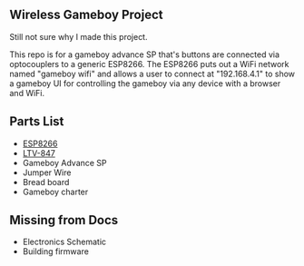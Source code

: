 ## Wireless Gameboy Project

Still not sure why I made this project. 

This repo is for a gameboy advance SP that's buttons are connected via optocouplers to a generic ESP8266. 
The ESP8266 puts out a WiFi network named "gameboy wifi" and allows a user to connect at "192.168.4.1" to show a gameboy UI for controlling the gameboy via any device with a browser and WiFi.

## Parts List
* [ESP8266](https://amzn.to/3siFgKH)
* [LTV-847](https://amzn.to/3P313yX)
* Gameboy Advance SP
* Jumper Wire 
* Bread board
* Gameboy charter

## Missing from Docs
* Electronics Schematic
* Building firmware

